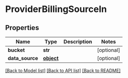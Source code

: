 # ProviderBillingSourceIn

## Properties
Name | Type | Description | Notes
------------ | ------------- | ------------- | -------------
**bucket** | **str** |  | [optional] 
**data_source** | [**object**](.md) |  | [optional] 

[[Back to Model list]](../README.md#documentation-for-models) [[Back to API list]](../README.md#documentation-for-api-endpoints) [[Back to README]](../README.md)


